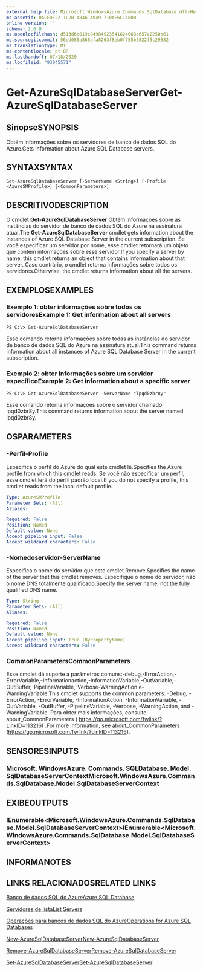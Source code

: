 ```yaml
---
external help file: Microsoft.WindowsAzure.Commands.SqlDatabase.dll-Help.xml
ms.assetid: 0ACEDE22-1C2B-4846-A949-710AF6C148D0
online version: ''
schema: 2.0.0
ms.openlocfilehash: d513d6d019c84984923541624063e657e2250b61
ms.sourcegitcommit: 56ed085a868afa8263f8eb0f755b5822f5c29532
ms.translationtype: MT
ms.contentlocale: pt-BR
ms.lasthandoff: 07/18/2020
ms.locfileid: "93945571"
---
```

# <span data-ttu-id="1ba96-101">Get-AzureSqlDatabaseServer</span><span class="sxs-lookup"><span data-stu-id="1ba96-101">Get-AzureSqlDatabaseServer</span></span>

## <span data-ttu-id="1ba96-102">Sinopse</span><span class="sxs-lookup"><span data-stu-id="1ba96-102">SYNOPSIS</span></span>
<span data-ttu-id="1ba96-103">Obtém informações sobre os servidores de banco de dados SQL do Azure.</span><span class="sxs-lookup"><span data-stu-id="1ba96-103">Gets information about Azure SQL Database servers.</span></span>

## <span data-ttu-id="1ba96-104">SYNTAX</span><span class="sxs-lookup"><span data-stu-id="1ba96-104">SYNTAX</span></span>

```
Get-AzureSqlDatabaseServer [-ServerName <String>] [-Profile <AzureSMProfile>] [<CommonParameters>]
```

## <span data-ttu-id="1ba96-105">DESCRITIVO</span><span class="sxs-lookup"><span data-stu-id="1ba96-105">DESCRIPTION</span></span>
<span data-ttu-id="1ba96-106">O cmdlet **Get-AzureSqlDatabaseServer** Obtém informações sobre as instâncias do servidor de banco de dados SQL do Azure na assinatura atual.</span><span class="sxs-lookup"><span data-stu-id="1ba96-106">The **Get-AzureSqlDatabaseServer** cmdlet gets information about the instances of Azure SQL Database Server in the current subscription.</span></span>
<span data-ttu-id="1ba96-107">Se você especificar um servidor por nome, esse cmdlet retornará um objeto que contém informações sobre esse servidor.</span><span class="sxs-lookup"><span data-stu-id="1ba96-107">If you specify a server by name, this cmdlet returns an object that contains information about that server.</span></span>
<span data-ttu-id="1ba96-108">Caso contrário, o cmdlet retorna informações sobre todos os servidores.</span><span class="sxs-lookup"><span data-stu-id="1ba96-108">Otherwise, the cmdlet returns information about all the servers.</span></span>

## <span data-ttu-id="1ba96-109">EXEMPLOS</span><span class="sxs-lookup"><span data-stu-id="1ba96-109">EXAMPLES</span></span>

### <span data-ttu-id="1ba96-110">Exemplo 1: obter informações sobre todos os servidores</span><span class="sxs-lookup"><span data-stu-id="1ba96-110">Example 1: Get information about all servers</span></span>
```
PS C:\> Get-AzureSqlDatabaseServer
```

<span data-ttu-id="1ba96-111">Esse comando retorna informações sobre todas as instâncias do servidor de banco de dados SQL do Azure na assinatura atual.</span><span class="sxs-lookup"><span data-stu-id="1ba96-111">This command returns information about all instances of Azure SQL Database Server in the current subscription.</span></span>

### <span data-ttu-id="1ba96-112">Exemplo 2: obter informações sobre um servidor específico</span><span class="sxs-lookup"><span data-stu-id="1ba96-112">Example 2: Get information about a specific server</span></span>
```
PS C:\> Get-AzureSqlDatabaseServer -ServerName "lpqd0zbr8y"
```

<span data-ttu-id="1ba96-113">Esse comando retorna informações sobre o servidor chamado lpqd0zbr8y.</span><span class="sxs-lookup"><span data-stu-id="1ba96-113">This command returns information about the server named lpqd0zbr8y.</span></span>

## <span data-ttu-id="1ba96-114">OS</span><span class="sxs-lookup"><span data-stu-id="1ba96-114">PARAMETERS</span></span>

### <span data-ttu-id="1ba96-115">-Perfil</span><span class="sxs-lookup"><span data-stu-id="1ba96-115">-Profile</span></span>
<span data-ttu-id="1ba96-116">Especifica o perfil do Azure do qual este cmdlet lê.</span><span class="sxs-lookup"><span data-stu-id="1ba96-116">Specifies the Azure profile from which this cmdlet reads.</span></span>
<span data-ttu-id="1ba96-117">Se você não especificar um perfil, esse cmdlet lerá do perfil padrão local.</span><span class="sxs-lookup"><span data-stu-id="1ba96-117">If you do not specify a profile, this cmdlet reads from the local default profile.</span></span>

```yaml
Type: AzureSMProfile
Parameter Sets: (All)
Aliases: 

Required: False
Position: Named
Default value: None
Accept pipeline input: False
Accept wildcard characters: False
```

### <span data-ttu-id="1ba96-118">-Nomedoservidor</span><span class="sxs-lookup"><span data-stu-id="1ba96-118">-ServerName</span></span>
<span data-ttu-id="1ba96-119">Especifica o nome do servidor que este cmdlet Remove.</span><span class="sxs-lookup"><span data-stu-id="1ba96-119">Specifies the name of the server that this cmdlet removes.</span></span>
<span data-ttu-id="1ba96-120">Especifique o nome do servidor, não o nome DNS totalmente qualificado.</span><span class="sxs-lookup"><span data-stu-id="1ba96-120">Specify the server name, not the fully qualified DNS name.</span></span>

```yaml
Type: String
Parameter Sets: (All)
Aliases: 

Required: False
Position: Named
Default value: None
Accept pipeline input: True (ByPropertyName)
Accept wildcard characters: False
```

### <span data-ttu-id="1ba96-121">CommonParameters</span><span class="sxs-lookup"><span data-stu-id="1ba96-121">CommonParameters</span></span>
<span data-ttu-id="1ba96-122">Esse cmdlet dá suporte a parâmetros comuns:-debug,-ErrorAction,-ErrorVariable,-Informationaction,-InformationVariable,-OutVariable,-OutBuffer,-PipelineVariable,-Verbose-WarningAction e-WarningVariable.</span><span class="sxs-lookup"><span data-stu-id="1ba96-122">This cmdlet supports the common parameters: -Debug, -ErrorAction, -ErrorVariable, -InformationAction, -InformationVariable, -OutVariable, -OutBuffer, -PipelineVariable, -Verbose, -WarningAction, and -WarningVariable.</span></span> <span data-ttu-id="1ba96-123">Para obter mais informações, consulte about_CommonParameters ( https://go.microsoft.com/fwlink/?LinkID=113216) .</span><span class="sxs-lookup"><span data-stu-id="1ba96-123">For more information, see about_CommonParameters (https://go.microsoft.com/fwlink/?LinkID=113216).</span></span>

## <span data-ttu-id="1ba96-124">SENSORES</span><span class="sxs-lookup"><span data-stu-id="1ba96-124">INPUTS</span></span>

### <span data-ttu-id="1ba96-125">Microsoft. WindowsAzure. Commands. SQLDatabase. Model. SqlDatabaseServerContext</span><span class="sxs-lookup"><span data-stu-id="1ba96-125">Microsoft.WindowsAzure.Commands.SqlDatabase.Model.SqlDatabaseServerContext</span></span>

## <span data-ttu-id="1ba96-126">EXIBE</span><span class="sxs-lookup"><span data-stu-id="1ba96-126">OUTPUTS</span></span>

### <span data-ttu-id="1ba96-127">IEnumerable\<Microsoft.WindowsAzure.Commands.SqlDatabase.Model.SqlDatabaseServerContext\></span><span class="sxs-lookup"><span data-stu-id="1ba96-127">IEnumerable\<Microsoft.WindowsAzure.Commands.SqlDatabase.Model.SqlDatabaseServerContext\></span></span>

## <span data-ttu-id="1ba96-128">INFORMA</span><span class="sxs-lookup"><span data-stu-id="1ba96-128">NOTES</span></span>

## <span data-ttu-id="1ba96-129">LINKS RELACIONADOS</span><span class="sxs-lookup"><span data-stu-id="1ba96-129">RELATED LINKS</span></span>

[<span data-ttu-id="1ba96-130">Banco de dados SQL do Azure</span><span class="sxs-lookup"><span data-stu-id="1ba96-130">Azure SQL Database</span></span>](https://azure.microsoft.com/en-us/services/sql-database/)

[<span data-ttu-id="1ba96-131">Servidores de lista</span><span class="sxs-lookup"><span data-stu-id="1ba96-131">List Servers</span></span>](https://msdn.microsoft.com/en-us/library/azure/dn505702.aspx)

[<span data-ttu-id="1ba96-132">Operações para bancos de dados SQL do Azure</span><span class="sxs-lookup"><span data-stu-id="1ba96-132">Operations for Azure SQL Databases</span></span>](https://msdn.microsoft.com/en-us/library/azure/dn505719.aspx)

[<span data-ttu-id="1ba96-133">New-AzureSqlDatabaseServer</span><span class="sxs-lookup"><span data-stu-id="1ba96-133">New-AzureSqlDatabaseServer</span></span>](./New-AzureSqlDatabaseServer.md)

[<span data-ttu-id="1ba96-134">Remove-AzureSqlDatabaseServer</span><span class="sxs-lookup"><span data-stu-id="1ba96-134">Remove-AzureSqlDatabaseServer</span></span>](./Remove-AzureSqlDatabaseServer.md)

[<span data-ttu-id="1ba96-135">Set-AzureSqlDatabaseServer</span><span class="sxs-lookup"><span data-stu-id="1ba96-135">Set-AzureSqlDatabaseServer</span></span>](./Set-AzureSqlDatabaseServer.md)


